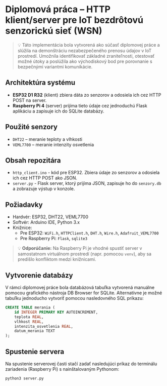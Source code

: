 # Diplomová práca – HTTP klient/server pre IoT bezdrôtovú senzorickú sieť (WSN)

> 💡 Táto implementácia bola vytvorená ako súčasť diplomovej práce a slúžila na demonštráciu nezabezpečeného prenosu údajov v IoT prostredí. Umožnila identifikovať základné zraniteľnosti, otestovať možné útoky a poslúžila ako východiskový bod pre porovnanie s bezpečnými variantmi komunikácie.

## Architektúra systému

- **ESP32 D1 R32** (klient) zbiera dáta zo senzorov a odosiela ich cez HTTP POST na server.
- **Raspberry Pi 4** (server) prijíma tieto údaje cez jednoduchú Flask aplikáciu a zapisuje ich do SQLite databázy.

## Použité senzory

- `DHT22` – meranie teploty a vlhkosti
- `VEML7700` – meranie intenzity osvetlenia

## Obsah repozitára

- `http_client.ino` - kód pre ESP32. Zbiera údaje zo senzorov a odosiela ich cez HTTP POST ako JSON.
- `server.py` - Flask server, ktorý prijíma JSON, zapisuje ho do `senzory.db` a zobrazuje výstup v konzole.

## Požiadavky

- Hardvér: ESP32, DHT22, VEML7700
- Softvér: Arduino IDE, Python 3.x
- Knižnice:
  - Pre ESP32: `WiFi.h`, `HTTPClient.h`, `DHT.h`, `Wire.h`, `Adafruit_VEML7700`
  - Pre Raspberry Pi: `Flask`, `sqlite3`
 
> 💡 **Odporúčanie:** Na Raspberry Pi je vhodné spustiť server v samostatnom virtuálnom prostredí (napr. pomocou `venv`), aby sa predišlo konfliktom medzi knižnicami.

## Vytvorenie databázy

V rámci diplomovej práce bola databázová tabuľka vytvorená manuálne pomocou grafického nástroja DB Browser for SQLite. 
Alternatívne je možné tabuľku jednoducho vytvoriť pomocou nasledovného SQL príkazu:

```sql
CREATE TABLE merania (
    id INTEGER PRIMARY KEY AUTOINCREMENT,
    teplota REAL,
    vlhkost REAL,
    intenzita_osvetlenia REAL,
    datum_merania TEXT
);
```

## Spustenie servera

Na spustenie serverovej časti stačí zadať nasledujúci príkaz do terminálu zariadenia (Raspberry Pi) s nainštalovaným Pythonom:

```bash
python3 server.py
